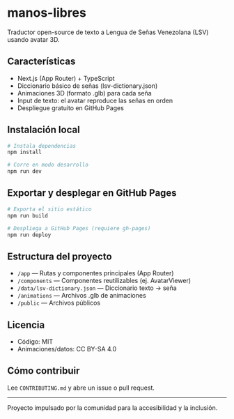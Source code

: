 # manos-libres

Traductor open-source de texto a Lengua de Señas Venezolana (LSV) usando avatar 3D.

## Características

- Next.js (App Router) + TypeScript
- Diccionario básico de señas (lsv-dictionary.json)
- Animaciones 3D (formato .glb) para cada seña
- Input de texto: el avatar reproduce las señas en orden
- Despliegue gratuito en GitHub Pages

## Instalación local

```powershell
# Instala dependencias
npm install

# Corre en modo desarrollo
npm run dev
```

## Exportar y desplegar en GitHub Pages

```powershell
# Exporta el sitio estático
npm run build

# Despliega a GitHub Pages (requiere gh-pages)
npm run deploy
```

## Estructura del proyecto

- `/app` — Rutas y componentes principales (App Router)
- `/components` — Componentes reutilizables (ej. AvatarViewer)
- `/data/lsv-dictionary.json` — Diccionario texto → seña
- `/animations` — Archivos .glb de animaciones
- `/public` — Archivos públicos

## Licencia

- Código: MIT
- Animaciones/datos: CC BY-SA 4.0

## Cómo contribuir

Lee `CONTRIBUTING.md` y abre un issue o pull request.

---

Proyecto impulsado por la comunidad para la accesibilidad y la inclusión.
